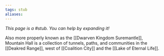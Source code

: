 ```yaml
---
tags: stub
aliases:
---
```


*This page is a #stub. You can help by expanding it!*

Also more properly known as the [[Dwarven Kingdom Suremantle]], Mountain Hall is a collection of tunnels, paths, and communities in the [[Deakred Range]], west of [[Coalition City]] and the [[Lake of Eternal Life]].